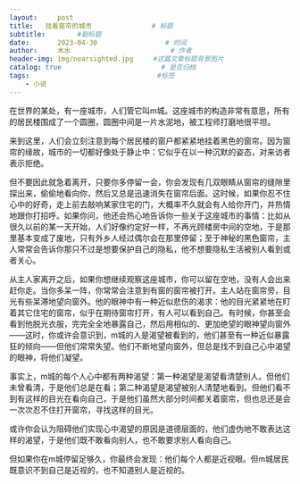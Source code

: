 ```yaml
---
layout:     post                       
title:   挂着窗帘的城市               # 标题
subtitle:        #副标题
date:       2023-04-30                 # 时间
author:     木水                         # 作者
header-img: img/nearsighted.jpg     #这篇文章标题背景图片
catalog: true                         # 是否归档
tags:                                #标签
    - 小说
---
```

在世界的某处，有一座城市，人们管它叫m城。这座城市的构造非常有意思，所有的居民楼围成了一个圆圈，圆圈中间是一片水泥地，被工程师打磨地很平坦。

来到这里，人们会立刻注意到每个居民楼的窗户都紧紧地挂着黑色的窗帘。因为窗帘的缘故，城市的一切都好像处于静止中：它似乎在以一种沉默的姿态，对来访者表示拒绝。

但不要因此就急着离开，只要你多停留一会，你会发现有几双眼睛从窗帘的缝隙里探出来，偷偷地看向你，然后又总是迅速消失在窗帘后面。这时候，如果你忍不住心中的好奇，走上前去敲响某家住宅的门，大概率不久就会有人给你开门，并热情地跟你打招呼。如果你问，他还会热心地告诉你一些关于这座城市的事情：比如从很久以前的某一天开始，人们好像约定好一样，不再光顾楼房中间的空地，于是那里基本变成了废地，只有外乡人经过偶尔会在那里停留；至于神秘的黑色窗帘，主人常常会告诉你那只不过是想要保护自己的隐私，他不想要隐私生活被别人看到或者关心。

从主人家离开之后，如果你想继续观察这座城市，你可以留在空地，没有人会出来赶你走。当你多呆一阵，你常常会注意到有窗的窗帘被打开。主人站在窗帘旁，目光有些呆滞地望向窗外。他的眼神中有一种近似悲伤的渴求：他的目光紧紧地在盯着其它住宅的窗帘，似乎在期待窗帘打开，有人可以看到自己。有时候，你甚至会看到他脱光衣服，完完全全地暴露自己，然后用相似的、更加绝望的眼神望向窗外——这时，你或许会意识到，m城的人是渴望被看到的，他们甚至有一种近似暴露狂的倾向——但他们常常失望。他们不断地望向窗外，但总是找不到自己心中渴望的眼神，将他们凝望。

事实上，m城的每个人心中都有两种渴望：第一种渴望是渴望看清楚别人。但他们未曾看清，于是他们总是在看；第二种渴望是渴望被别人清楚地看到。但他们看不到有这样的目光在看向自己，于是他们虽然大部分时间都关着窗帘，但也总还是会一次次忍不住打开窗帘，寻找这样的目光。

或许你会认为阻碍他们实现心中渴望的原因是道德层面的，他们虚伪地不敢表达这样的渴望，于是他们既不敢看向别人，也不敢要求别人看向自己。

但如果你在m城停留足够久，你最终会发现：他们每个人都是近视眼。但m城居民既意识不到自己是近视的，也不知道别人是近视的。
